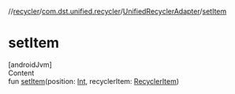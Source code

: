 //[recycler](../../../index.md)/[com.dst.unified.recycler](../index.md)/[UnifiedRecyclerAdapter](index.md)/[setItem](set-item.md)



# setItem  
[androidJvm]  
Content  
fun [setItem](set-item.md)(position: [Int](https://kotlinlang.org/api/latest/jvm/stdlib/kotlin/-int/index.html), recyclerItem: [RecyclerItem](../-recycler-item/index.md))  



